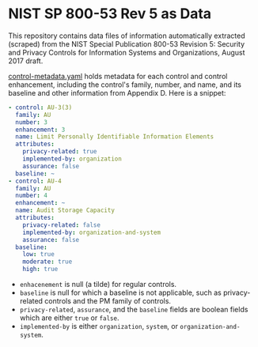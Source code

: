 NIST SP 800-53 Rev 5 as Data
============================

This repository contains data files of information automatically extracted
(scraped) from the NIST Special Publication 800-53 Revision 5: Security and
Privacy Controls for Information Systems and Organizations, August 2017 draft.

[control-metadata.yaml](control-metadata.yaml) holds metadata for each control
and control enhancement, including the control's family, number, and name, and
its baseline and other information from Appendix D. Here is a snippet:

```yaml
- control: AU-3(3)
  family: AU
  number: 3
  enhancement: 3
  name: Limit Personally Identifiable Information Elements
  attributes:
    privacy-related: true
    implemented-by: organization
    assurance: false
  baseline: ~
- control: AU-4
  family: AU
  number: 4
  enhancement: ~
  name: Audit Storage Capacity
  attributes:
    privacy-related: false
    implemented-by: organization-and-system
    assurance: false
  baseline:
    low: true
    moderate: true
    high: true
```

* `enhacenement` is null (a tilde) for regular controls.
* `baseline` is null for which a baseline is not applicable, such as privacy-related controls
  and the PM family of controls.
* `privacy-related`, `assurance`, and the `baseline` fields are boolean fields which are either `true` or `false`.
* `implemented-by` is either `organization`, `system`, or `organization-and-system`.
